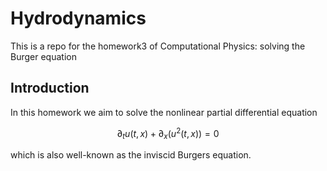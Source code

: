 # Hydrodynamics
This is a repo for the homework3 of Computational Physics: solving the Burger equation

## Introduction
In this homework we aim to solve the nonlinear partial differential equation

$$ \partial_t u(t, x) + \partial_x(u^2(t, x)) = 0 $$

which is also well-known as the inviscid Burgers equation. 
